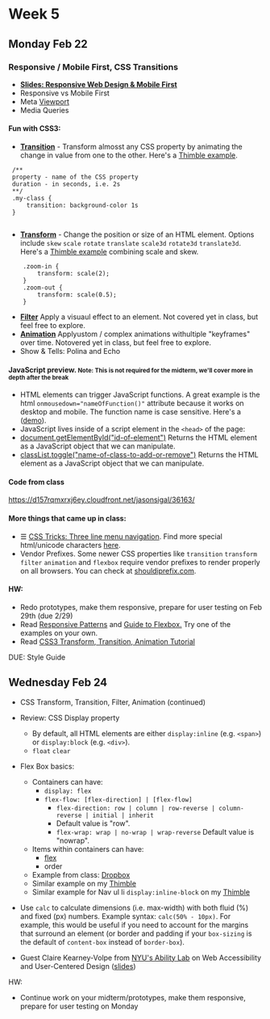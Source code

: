 # Week 5

## Monday Feb 22

### Responsive / Mobile First, CSS Transitions
* <a href="https://slides.com/jasonsigal/responsive">**Slides: Responsive Web Design & Mobile First**</a>
* Responsive vs Mobile First
* Meta [Viewport](https://developer.mozilla.org/en-US/docs/Mozilla/Mobile/Viewport_meta_tag)
* Media Queries

#### Fun with CSS3:

* **[Transition](http://www.w3schools.com/css/css3_transitions.asp)** - Transform almosst any CSS property by animating the change in value from one to the other. Here's a [Thimble example](https://d157rqmxrxj6ey.cloudfront.net/jasonsigal/36111/).

```
 /**
 property - name of the CSS property
 duration - in seconds, i.e. 2s
 **/
 .my-class {
     transition: background-color 1s
 }
 
```

* [**Transform**](https://developer.mozilla.org/en-US/docs/Web/CSS/transform) - Change the position or size of an HTML element. Options include `skew` `scale` `rotate` `translate` `scale3d` `rotate3d` `translate3d`. Here's a [Thimble example](https://d157rqmxrxj6ey.cloudfront.net/jasonsigal/36115/) combining scale and skew.

 ```
     .zoom-in {
         transform: scale(2);
     }
     .zoom-out {
         transform: scale(0.5);
     }
 ```

* **[Filter](http://www.w3schools.com/css/css3_filters.asp)** Apply a visuaul effect to an element. Not covered yet in class, but feel free to explore.
* **[Animation](http://www.w3schoolsom/css/css3_animations.asp)** Applyustom / complex animations withultiple "keyframes" over time. Notovered yet in class, but feel free to explore.
* Show & Tells: Polina and Echo

#### JavaScript preview. <small>Note: This is not required for the midterm, we'll cover more in depth after the break</small>
* HTML elements can trigger JavaScript functions. A great example is the html `onmousedown="nameOfFunction()"` attribute because it works on desktop and mobile. The function name is case sensitive. Here's a ([demo](http://www.w3schools.com/tags/ev_onclick.asp)).
* JavaScript lives inside of a script element in the `<head>` of the page:
        <script type="text/javascript">
            function myFunction() {
                // javascript goes here
            }
        </script>
* [document.getElementById("id-of-element")](http://www.w3schools.com/jsref/met_document_getelementbyid.asp) Returns the HTML element as a JavaScript object that we can manipulate.
* [classList.toggle("name-of-class-to-add-or-remove")](http://www.w3schools.com/jsref/prop_element_classlist.asp) Returns the HTML element as a JavaScript object that we can manipulate.

#### Code from class
https://d157rqmxrxj6ey.cloudfront.net/jasonsigal/36163/


#### More things that came up in class:
* &#9776; [CSS Tricks: Three line menu navigation](https://css-tricks.com/three-line-menu-navicon/). Find more special html/unicode characters [here](http://unicode-table.com/en/).
* Vendor Prefixes. Some newer CSS properties like `transition` `transform` `filter` `animation` and `flexbox` require vendor prefixes to render properly on all browsers. You can check at [shouldiprefix.com](http://shouldiprefix.com/#flexbox).


#### HW:
<ul>
    <li>Redo prototypes, make them responsive, prepare for user testing on Feb 29th (due 2/29)</li>
    <li>Read <a href="https://developers.google.com/web/fundamentals/design-and-ui/responsive/patterns/?hl=en">Responsive Patterns</a> and <a href="https://css-tricks.com/snippets/css/a-guide-to-flexbox/">Guide to Flexbox.</a> Try one of the examples on your own.</li>
    <li>Read <a href="http://css3.bradshawenterprises.com/">CSS3 Transform, Transition, Animation Tutorial</a></li>
</ul>
DUE: Style Guide<br/>

## Wednesday Feb 24
* CSS Transform, Transition, Filter, Animation (continued)
* Review: CSS Display property
    * By default, all HTML elements are either `display:inline` (e.g. `<span>`) or `display:block` (e.g. `<div>`).
    * `float` `clear`
* Flex Box basics:
    * Containers can have:
        * `display: flex`
        * `flex-flow: [flex-direction] | [flex-flow]`
            * `flex-direction: row | column | row-reverse | column-reverse | initial | inherit`
            * Default value is "row".
            * `flex-wrap: wrap | no-wrap | wrap-reverse` Default value is "nowrap".
    * Items within containers can have:
        * [flex](http://www.w3schools.com/cssref/css3_pr_flex.asp)
        * order
    * Example from class: [Dropbox](https://www.dropbox.com/sh/9xcre4938sz9i29/AAABS-6TsAmz4Fgccw2p5NFta?dl=0)
    * Similar example on my [Thimble](https://d157rqmxrxj6ey.cloudfront.net/jasonsigal/36833/)
    * Similar example for Nav ul li `display:inline-block` on my [Thimble](https://d157rqmxrxj6ey.cloudfront.net/jasonsigal/36842/)


* Use `calc` to calculate dimensions (i.e. max-width) with both fluid (%) and fixed (px) numbers. Example syntax: `calc(50% - 10px)`. For example, this would be useful if you need to account for the margins that surround an element (or border and padding if your `box-sizing` is the default of `content-box` instead of `border-box`).
* Guest Claire Kearney-Volpe from [NYU's Ability Lab](http://abilitylab.nyu.edu/) on Web Accessibility and User-Centered Design ([slides](https://www.dropbox.com/s/fr4bs665j02jffl/webaccess.pptx?dl=0))

HW:
* Continue work on your midterm/prototypes, make them responsive, prepare for user testing on Monday